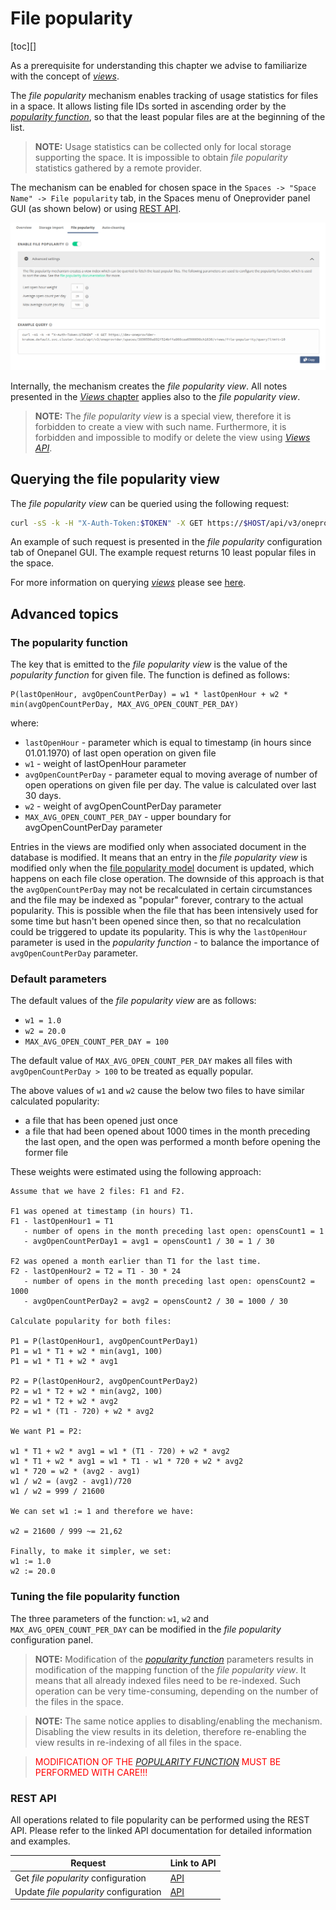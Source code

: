# File popularity
<!-- This file is referenced at least one time as "file-popularity.md" -->

[toc][]

As a prerequisite for understanding this chapter we advise to familiarize with 
the concept of [*views*](../../../user-guide/views.md).

The *file popularity* mechanism enables tracking of usage statistics for files in a space.
It allows listing file IDs sorted in ascending order by the 
[*popularity function*](#the-popularity-function), so that the least popular files
are at the beginning of the list.

>**NOTE:** Usage statistics can be collected only for local storage supporting the space. 
> It is impossible to obtain *file popularity* statistics gathered by a remote provider.

The mechanism can be enabled for chosen space in the `Spaces -> "Space Name" -> File popularity` tab,
in the Spaces menu of Oneprovider panel GUI (as shown below) or using [REST API](#rest-api).

![*File popularity* configuration tab](../../../../images/admin-guide/oneprovider/configuration/file-popularity/file_popularity_tab.png)

Internally, the mechanism creates the *file popularity view*. All notes presented in the 
[*Views* chapter](../../../user-guide/views.md)
applies also to the *file popularity view*.
>**NOTE:** The *file popularity view* is a special view, therefore it is forbidden to create 
> a view with such name. Furthermore, it is forbidden and impossible to 
> modify or delete the view using 
>[*Views API*](../../../user-guide/views.md).


## Querying the file popularity view

The *file popularity view* can be queried using the following request:
```bash
curl -sS -k -H "X-Auth-Token:$TOKEN" -X GET https://$HOST/api/v3/oneprovider/spaces/$SPACE_ID/views/file-popularity/query
```
An example of such request is presented in the *file popularity* configuration tab of Onepanel GUI.
The example request returns 10 least popular files in the space.

For more information on querying [*views*](../../../user-guide/views.md) please see 
[here](../../../user-guide/views.md#rest-api).  


## Advanced topics

### The popularity function

The key that is emitted to the *file popularity view* is the value of the
*popularity function* for given file.
The function is defined as follows:

```
P(lastOpenHour, avgOpenCountPerDay) = w1 * lastOpenHour + w2 * min(avgOpenCountPerDay, MAX_AVG_OPEN_COUNT_PER_DAY)
```

where:
* `lastOpenHour` - parameter which is equal to timestamp (in hours since 01.01.1970)
  of last open operation on given file
* `w1` - weight of lastOpenHour parameter
* `avgOpenCountPerDay` - parameter equal to moving average of number of open
  operations on given file per day. The value is calculated over last 30 days.
* `w2` - weight of avgOpenCountPerDay parameter
* `MAX_AVG_OPEN_COUNT_PER_DAY` - upper boundary for avgOpenCountPerDay parameter

Entries in the views are modified only when associated document
in the database is modified. It means that an entry in the *file popularity view*
is modified only when the 
[file popularity model](../../../user-guide/views.md#file-popularity-model) 
document is updated, which happens on each file close operation.
The downside of this approach is that the `avgOpenCountPerDay` may not be recalculated in certain
circumstances and the file may be indexed as "popular" forever, contrary to the actual popularity.
This is possible when the file that has been intensively used for some time but hasn't been opened
since then, so that no recalculation could be triggered to update its popularity. This is why the
`lastOpenHour` parameter is used in the *popularity function* - to balance the importance of
`avgOpenCountPerDay` parameter.

### Default parameters

The default values of the *file popularity view* are as follows:
* `w1 = 1.0`
* `w2 = 20.0`
* `MAX_AVG_OPEN_COUNT_PER_DAY = 100`
 
The default value of `MAX_AVG_OPEN_COUNT_PER_DAY` makes all files with `avgOpenCountPerDay > 100`
to be treated as equally popular.
 
The above values of `w1` and `w2` cause the below two files to have similar calculated popularity:
* a file that has been opened just once
* a file that had been opened about 1000 times in the month preceding the last open, and the open was 
performed a month before opening the former file

These weights were estimated using the following approach:

```
Assume that we have 2 files: F1 and F2.

F1 was opened at timestamp (in hours) T1.
F1 - lastOpenHour1 = T1
   - number of opens in the month preceding last open: opensCount1 = 1
   - avgOpenCountPerDay1 = avg1 = opensCount1 / 30 = 1 / 30
   
F2 was opened a month earlier than T1 for the last time.
F2 - lastOpenHour2 = T2 = T1 - 30 * 24
   - number of opens in the month preceding last open: opensCount2 = 1000
   - avgOpenCountPerDay2 = avg2 = opensCount2 / 30 = 1000 / 30

Calculate popularity for both files:

P1 = P(lastOpenHour1, avgOpenCountPerDay1)
P1 = w1 * T1 + w2 * min(avg1, 100)
P1 = w1 * T1 + w2 * avg1

P2 = P(lastOpenHour2, avgOpenCountPerDay2)
P2 = w1 * T2 + w2 * min(avg2, 100)
P2 = w1 * T2 + w2 * avg2
P2 = w1 * (T1 - 720) + w2 * avg2

We want P1 = P2:

w1 * T1 + w2 * avg1 = w1 * (T1 - 720) + w2 * avg2
w1 * T1 + w2 * avg1 = w1 * T1 - w1 * 720 + w2 * avg2
w1 * 720 = w2 * (avg2 - avg1)
w1 / w2 = (avg2 - avg1)/720
w1 / w2 = 999 / 21600

We can set w1 := 1 and therefore we have:

w2 = 21600 / 999 ~= 21,62

Finally, to make it simpler, we set:
w1 := 1.0
w2 := 20.0
```

### Tuning the file popularity function

The three parameters of the function: `w1`, `w2` and `MAX_AVG_OPEN_COUNT_PER_DAY`
can be modified in the *file popularity* configuration panel.

>**NOTE:** Modification of the [*popularity function*](#the-popularity-function) 
parameters results in modification of the mapping function of the
*file popularity view*. It means that all already indexed files need to be 
re-indexed. Such operation can be very time-consuming, depending on the number 
of the files in the space.

>**NOTE:** The same notice applies to disabling/enabling the mechanism. 
Disabling the view results in its deletion, therefore re-enabling the view
results in re-indexing of all files in the space.

><span style="color:red">MODIFICATION OF THE [*POPULARITY FUNCTION*](#the-popularity-function) MUST BE PERFORMED WITH CARE!!!</span>


### REST API

All operations related to file popularity can be performed using the REST API.
Please refer to the linked API documentation for detailed information and examples.

| Request                               | Link to API |
|---------------------------------------|-------------|
| Get *file popularity* configuration   | [API](https://onedata.org/#/home/api/latest/onepanel?anchor=operation/get_file_popularity_configuration)|        
| Update *file popularity* configuration| [API](https://onedata.org/#/home/api/latest/onepanel?anchor=operation/configure_file_popularity)|